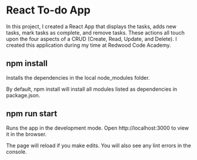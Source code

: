 # React To-do App

In this project, I created a React App that displays the tasks, adds new tasks, mark tasks as complete, and remove tasks. These actions all touch upon the four aspects of a CRUD (Create, Read, Update, and Delete). I created this application during my time at Redwood Code Academy. 

## npm install
Installs the dependencies in the local node_modules folder.

By default, npm install will install all modules listed as dependencies in package.json.

## npm run start
Runs the app in the development mode. Open http://localhost:3000 to view it in the browser.

The page will reload if you make edits. You will also see any lint errors in the console.

